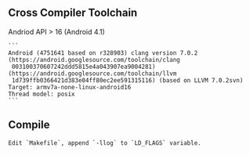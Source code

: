 
## Cross Compiler Toolchain  

Andriod API > 16 (Android 4.1)

    ```  
    Android (4751641 based on r328903) clang version 7.0.2
    (https://android.googlesource.com/toolchain/clang
     003100370607242ddd5815e4a043907ea9004281)
    (https://android.googlesource.com/toolchain/llvm
     1d739ffb0366421d383e04ff80ec2ee591315116) (based on LLVM 7.0.2svn)
    Target: armv7a-none-linux-android16
    Thread model: posix
    ```

## Compile  

    Edit `Makefile`, append `-llog` to `LD_FLAGS` variable.

